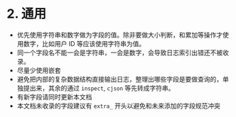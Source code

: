 # 2. 通用

- 优先使用字符串和数字做为字段的值。除非要做大小判断，和累加等操作才使用数字，比如用户 ID 等应该使用字符串为值。
- 同一个字段名不能一会是字符串，一会是数字，会导致日志索引出错还不被收录。
- 尽量少使用嵌套
- 避免把内部的复杂数据结构直接输出日志，整理出哪些字段是要做查询的，单独提出来，其余的通过 `inspect`, `cjson` 等先转成字符串。
- 有新字段请同时更新本文档
- 本文档未收录的字段建议有 `extra_` 开头以避免和未来添加的字段规范冲突
